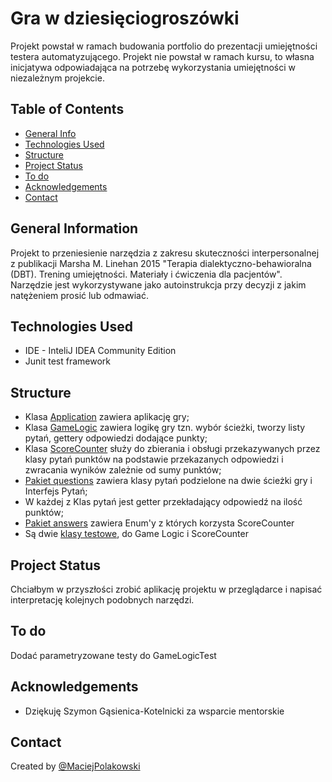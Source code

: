 # Gra w dziesięciogroszówki
Projekt powstał w ramach budowania portfolio do prezentacji umiejętności testera automatyzującego.
Projekt nie powstał w ramach kursu, to własna inicjatywa odpowiadająca na potrzebę wykorzystania umiejętności w niezależnym projekcie.
## Table of Contents
* [General Info](#general-information)
* [Technologies Used](#technologies-used)
* [Structure](#structure)
* [Project Status](#project-status)
* [To do](#to-do)
* [Acknowledgements](#acknowledgements)
* [Contact](#contact)

## General Information
Projekt to przeniesienie narzędzia z zakresu skuteczności interpersonalnej z publikacji Marsha M. Linehan 2015 "Terapia dialektyczno-behawioralna (DBT). Trening umiejętności. Materiały i ćwiczenia dla pacjentów".
Narzędzie jest wykorzystywane jako autoinstrukcja przy decyzji z jakim natężeniem prosić lub odmawiać.

## Technologies Used
- IDE - InteliJ IDEA Community Edition
- Junit test framework

## Structure

- Klasa [Application](https://github.com/polakowskimaciej/Gra10gr/blob/main/version_1.0/src/main/java/com/Application.java) zawiera aplikację gry;
- Klasa [GameLogic](https://github.com/polakowskimaciej/Gra10gr/blob/main/version_1.0/src/main/java/com/GameLogic.java) zawiera logikę gry tzn. wybór ścieżki, tworzy listy pytań, gettery odpowiedzi dodające punkty;
- Klasa [ScoreCounter](https://github.com/polakowskimaciej/Gra10gr/blob/main/version_1.0/src/main/java/com/ScoreCounter.java) służy do zbierania i obsługi przekazywanych przez klasy pytań punktów na podstawie przekazanych odpowiedzi i zwracania wyników zależnie od sumy punktów;
- [Pakiet questions](https://github.com/polakowskimaciej/Gra10gr/tree/main/version_1.0/src/main/java/com/questions) zawiera klasy pytań podzielone na dwie ścieżki gry i Interfejs Pytań;
- W każdej z Klas pytań jest getter przekładający odpowiedź na ilość punktów; 
- [Pakiet answers](https://github.com/polakowskimaciej/Gra10gr/tree/main/version_1.0/src/main/java/com/answers) zawiera Enum'y z których korzysta ScoreCounter
- Są dwie [klasy testowe](https://github.com/polakowskimaciej/Gra10gr/tree/main/version_1.0/src/test/java/com), do Game Logic i ScoreCounter

## Project Status
Chciałbym w przyszłości zrobić aplikację projektu w przeglądarce i napisać interpretację kolejnych podobnych narzędzi.

## To do
Dodać parametryzowane testy do GameLogicTest

## Acknowledgements
- Dziękuję Szymon Gąsienica-Kotelnicki za wsparcie mentorskie

## Contact
Created by [@MaciejPolakowski](https://www.linkedin.com/in/maciejpolakowski92/) 